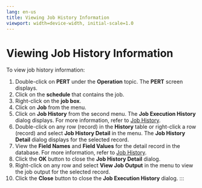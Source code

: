 ```yaml
---
lang: en-us
title: Viewing Job History Information
viewport: width=device-width, initial-scale=1.0
---
```


#  Viewing Job History Information

To view job history information:

1.  Double-click on **PERT** under the **Operation** topic. The **PERT**
    screen displays.
2.  Click on the **schedule** that contains the job.
3.  Right-click on the **job box**.
4.  Click on **Job** from the menu.
5.  Click on **Job History** from the second menu. The **Job Execution
    History** dialog displays. For more information, refer to [Job     History](Job-History.md).
6.  Double-click on any row (record) in the **History** table or
    right-click a row (record) and select **Job History Detail** in the
    menu. The **Job History Detail** dialog displays for the selected
    record.
7.  View the **Field Names** and **Field Values** for the detail record
    in the database. For more information, refer to [Job     History](Job-History.md).
8.  Click the **OK** button to close the **Job History Detail** dialog.
9.  Right-click on any row and select **View Job Output** in the menu to
    view the job output for the selected record.
10. Click the **Close** button to close the **Job Execution History**
    dialog.
:::

 

